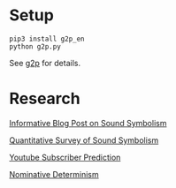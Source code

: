 # Setup
```
pip3 install g2p_en
python g2p.py
```
See [g2p](https://github.com/Kyubyong/g2p) for details.
# Research
[Informative Blog Post on Sound Symbolism](https://www.nickkolenda.com/brand-names/)

[Quantitative Survey of Sound Symbolism](https://www.aclweb.org/anthology/P19-1171.pdf)

[Youtube Subscriber Prediction](https://www.kaggle.com/adepvenugopal/youtube-subscriber-prediction-using-ml)

[Nominative Determinism](https://en.wikipedia.org/wiki/Nominative_determinism)
